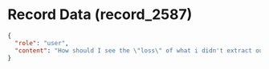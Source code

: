 # Record Data (record_2587)

```json
{
  "role": "user",
  "content": "How should I see the \"loss\" of what i didn't extract out of them, Gemini. "
}
```
